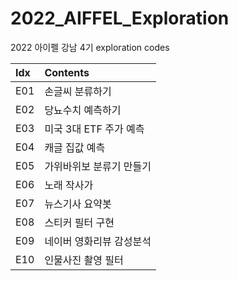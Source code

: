 # 2022_AIFFEL_Exploration
2022 아이펠 강남 4기 exploration codes

Idx|Contents
:--|:--
E01|손글씨 분류하기
E02|당뇨수치 예측하기
E03|미국 3대 ETF 주가 예측
E04|캐글 집값 예측
E05|가위바위보 분류기 만들기
E06|노래 작사가
E07|뉴스기사 요약봇
E08|스티커 필터 구현
E09|네이버 영화리뷰 감성분석
E10|인물사진 촬영 필터
